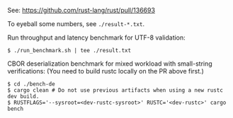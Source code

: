 See: <https://github.com/rust-lang/rust/pull/136693>

To eyeball some numbers, see `./result-*.txt`.

Run throughput and latency benchmark for UTF-8 validation:

```console
$ ./run_benchmark.sh | tee ./result.txt
```

CBOR deserialization benchmark for mixed workload with small-string verifications:
(You need to build rustc locally on the PR above first.)

```console
$ cd ./bench-de
$ cargo clean # Do not use previous artifacts when using a new rustc dev build.
$ RUSTFLAGS='--sysroot=<dev-rustc-sysroot>' RUSTC='<dev-rustc>' cargo bench
```
